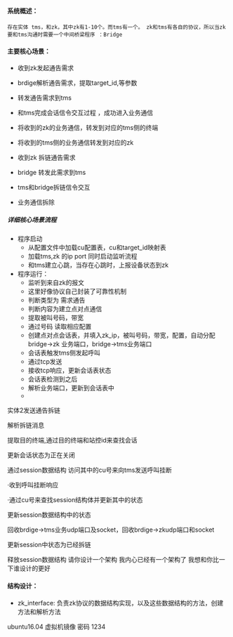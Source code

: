 #### 系统概述：
	存在实体 tms，和zk，其中zk有1-10个。而tms有一个。 zk和tms有各自的协议，所以当zk要和tms沟通时需要一个中间桥梁程序 ：Bridge

#### 主要核心场景：

- 收到zk发起通告需求 
- brdige解析通告需求，提取target_id,等参数 
- 转发通告需求到tms
- 和tms完成会话信令交互过程 ，成功进入业务通信
- 将收到的zk的业务通信，转发到对应的tms侧的终端
- 将收到的tms侧的业务通信转发到对应的zk

- 收到zk 拆链通告需求
- bridge 转发此需求到tms
- tms和bridge拆链信令交互
- 业务通信拆除


##### 详细核心场景流程
- 程序启动
	- 从配置文件中加载cu配置表，cu和target_id映射表
	-  加载tms,zk 的ip port 同时启动监听流程
	- 和tms建立心跳，当存在心跳时，上报设备状态到zk
- 程序运行：
	- 监听到来自zk的报文
	- 这里好像协议自己封装了可靠性机制
	- 判断类型为 需求通告
	- 判断内容为建立点对点通信
	- 提取被叫号码，带宽
	- 通过号码 读取相应配置
	- 创建点对点会话表，并填入zk_ip，被叫号码，带宽，配置，自动分配 bridge->zk 业务端口，bridge->tms业务端口
	- 会话表触发tms侧发起呼叫
	- 通过tcp发送
	- 接收tcp响应，更新会话表状态
	- 会话表检测到之后
	- 解析业务端口，更新到会话表中
    - 

实体2发送通告拆链  


解析拆链消息  

  

提取目的终端,通过目的终端和站控id来查找会话  

  

更新会话状态为正在关闭  

  

通过session数据结构 访问其中的cu号来向tms发送呼叫挂断  

  

·收到呼叫挂断响应  

  

·通过cu号来查找session结构体并更新其中的状态  

  

更新session数据结构中的状态  

  

回收brdige->tms业务udp端口及socket，回收brdige->zkudp端口和socket  

  

更新session中状态为已经拆链  

  

释放session数据结构 请你设计一个架构 我内心已经有一个架构了 我想和你比一下谁设计的更好

#### 结构设计：
- zk_interface: 负责zk协议的数据结构实现，以及这些数据结构的方法，创建方法和解析方法



ubuntu16.04 虚拟机镜像 密码 1234